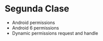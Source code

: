 # Segunda Clase
* Android permissions
* Android 6 permissions
* Dynamic permissions request and handle
